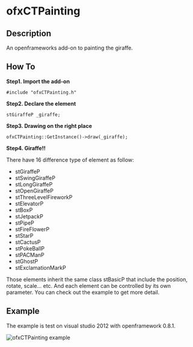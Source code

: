 ofxCTPainting
====================

Description
-----------
An openframeworks add-on to painting the giraffe.

How To
-----------
**Step1. Import the add-on**

    #include "ofxCTPainting.h"
    
**Step2. Declare the element**

    stGiraffeP _giraffe;
**Step3. Drawing on the right place**

    ofxCTPainting::GetInstance()->draw(_giraffe);
**Step4. Giraffe!!**

There have 16 difference type of element as follow:
+ stGiraffeP
+ stSwingGiraffeP
+ stLongGiraffeP
+ stOpenGiraffeP
+ stThreeLevelFireworkP
+ stElevatorP
+ stBoxP
+ stJetpackP
+ stPipeP
+ stFireFlowerP
+ stStarP
+ stCactusP
+ stPokeBallP
+ stPACManP
+ stGhostP
+ stExclamationMarkP

Those elements inherit the same class stBasicP that include the position, rotate, scale... etc.
And each element can be controlled by its own parameter.
You can check out the example to get more detail.
	
Example
-------
The example is test on visual studio 2012 with openframework 0.8.1.

![ofxCTPainting example](https://dl.dropboxusercontent.com/u/23887512/GitHub/ofxCTPainting.gif)
